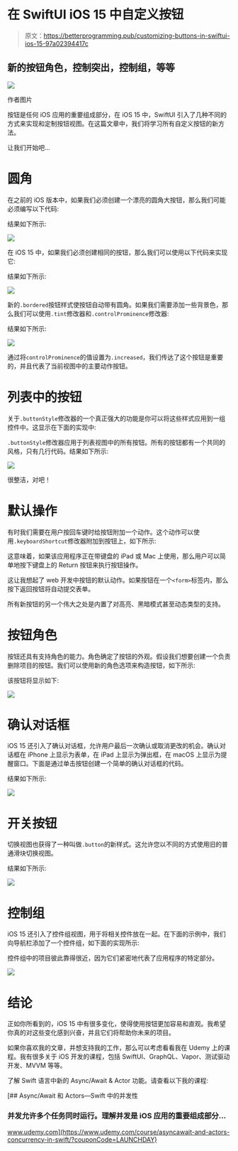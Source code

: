 # 在 SwiftUI iOS 15 中自定义按钮

> 原文：<https://betterprogramming.pub/customizing-buttons-in-swiftui-ios-15-97a02394417c>

## 新的按钮角色，控制突出，控制组，等等

![](img/83bab921eb450dec3d49508110e1678b.png)

作者图片

按钮是任何 iOS 应用的重要组成部分，在 iOS 15 中，SwiftUI 引入了几种不同的方式来实现和定制按钮视图。在这篇文章中，我们将学习所有自定义按钮的新方法。

让我们开始吧…

# 圆角

在之前的 iOS 版本中，如果我们必须创建一个漂亮的圆角大按钮，那么我们可能必须编写以下代码:

结果如下所示:

![](img/0347116e80940445e0256ea74630e8f3.png)

在 iOS 15 中，如果我们必须创建相同的按钮，那么我们可以使用以下代码来实现它:

结果如下所示:

![](img/45aa783162fe48548c626a6a2ad7d741.png)

新的`.bordered`按钮样式使按钮自动带有圆角。如果我们需要添加一些背景色，那么我们可以使用`.tint`修改器和`.controlProminence`修改器:

结果如下所示:

![](img/3c0306d6301d75824a8b18c29f5bc601.png)

通过将`controlProminence`的值设置为`.increased`，我们传达了这个按钮是重要的，并且代表了当前视图中的主要动作按钮。

# 列表中的按钮

关于`.buttonStyle`修改器的一个真正强大的功能是你可以将这些样式应用到一组控件中。这显示在下面的实现中:

`.buttonStyle`修改器应用于列表视图中的所有按钮。所有的按钮都有一个共同的风格，只有几行代码。结果如下所示:

![](img/1c1cea3a304b485a589f6d7d4750875f.png)

很整洁，对吧！

# 默认操作

有时我们需要在用户按回车键时给按钮附加一个动作。这个动作可以使用`.keyboardShortcut`修改器附加到按钮上，如下所示:

这意味着，如果该应用程序正在带键盘的 iPad 或 Mac 上使用，那么用户可以简单地按下键盘上的 Return 按钮来执行按钮操作。

这让我想起了 web 开发中按钮的默认动作。如果按钮在一个`<form>`标签内，那么按下返回按钮将自动提交表单。

所有新按钮的另一个伟大之处是内置了对高亮、黑暗模式甚至动态类型的支持。

# 按钮角色

按钮还具有支持角色的能力。角色确定了按钮的外观。假设我们想要创建一个负责删除项目的按钮。我们可以使用新的角色选项来构造按钮，如下所示:

该按钮将显示如下:

![](img/d017f68bb1581a0cbb1388f64081d557.png)

# 确认对话框

iOS 15 还引入了确认对话框，允许用户最后一次确认或取消更改的机会。确认对话框在 iPhone 上显示为表单，在 iPad 上显示为弹出框，在 macOS 上显示为提醒窗口。下面是通过单击按钮创建一个简单的确认对话框的代码。

结果如下所示:

![](img/6116b902a11f0e620e6dd7daa5a62538.png)

# 开关按钮

切换视图也获得了一种叫做`.button`的新样式。这允许您以不同的方式使用旧的普通滑块切换视图。

结果如下所示:

![](img/9275b39fbcb3deeccfd3ada187815922.png)

# 控制组

iOS 15 还引入了控件组视图，用于将相关控件放在一起。在下面的示例中，我们向导航栏添加了一个控件组，如下面的实现所示:

控件组中的项目彼此靠得很近，因为它们紧密地代表了应用程序的特定部分。

![](img/9342ece8032c4b72d5767bd79eaba375.png)

# 结论

正如你所看到的，iOS 15 中有很多变化，使得使用按钮更加容易和直观。我希望你真的对这些变化感到兴奋，并且它们将帮助你未来的项目。

如果你喜欢我的文章，并想支持我的工作，那么可以考虑看看我在 Udemy 上的课程。我有很多关于 iOS 开发的课程，包括 SwiftUI、GraphQL、Vapor、测试驱动开发、MVVM 等等。

了解 Swift 语言中新的 Async/Await & Actor 功能。请查看以下我的课程:

[](https://www.udemy.com/course/asyncawait-and-actors-concurrency-in-swift/?couponCode=LAUNCHDAY) [## Async/Await 和 Actors—Swift 中的并发性

### 并发允许多个任务同时运行。理解并发是 iOS 应用的重要组成部分…

www.udemy.com](https://www.udemy.com/course/asyncawait-and-actors-concurrency-in-swift/?couponCode=LAUNCHDAY)
